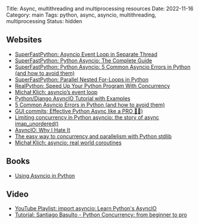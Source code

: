 Title: Async, multithreading and multiprocessing resources
Date: 2022-11-16
Category: main
Tags: python, async, asyncio, multithreading, multiprocessing
Status: hidden

## Websites

- [SuperFastPython: Asyncio Event Loop in Separate Thread](https://superfastpython.com/asyncio-event-loop-separate-thread/)
- [SuperFastPython: Python Asyncio: The Complete Guide](https://superfastpython.com/python-asyncio/)
- [SuperFastPython: Python Asyncio: 5 Common Asyncio Errors in Python (and how to avoid them)](https://superfastpython.com/asyncio-common-errors/)
- [SuperFastPython: Parallel Nested For-Loops in Python](https://superfastpython.com/parallel-nested-for-loops-in-python/#Single_Process_Pool_and_Shared_Queue_unbounded)
- [RealPython: Speed Up Your Python Program With Concurrency](https://realpython.com/python-concurrency/)
- [Michał Klich: asyncio’s event loop](https://klichx.dev/2022/12/28/asyncios-event-loop/)
- [Python/Django AsyncIO Tutorial with Examples ](https://djangostars.com/blog/asynchronous-programming-in-python-asyncio/)
- [5 Common Asyncio Errors in Python (and how to avoid them)](https://superfastpython.com/asyncio-common-errors/)
- [GUI commits; Effective Python Async like a PRO 🐍🔀)](https://guicommits.com/effective-python-async-like-a-pro/)
- [Limiting concurrency in Python asyncio: the story of async imap_unordered()](https://death.andgravity.com/limit-concurrency)
- [AsyncIO: Why I Hate It](https://charlesleifer.com/blog/asyncio/)
- [The easy way to concurrency and parallelism with Python stdlib ](https://www.bitecode.dev/p/the-easy-way-to-concurrency-and-parallelism)
- [Michał Klich: asyncio: real world coroutines](https://klichx.dev/2023/08/03/asyncio-real-world-coroutines/)

## Books

- [Using Asyncio in Python](https://www.oreilly.com/library/view/using-asyncio-in/9781492075325/)

## Video

- [YouTube Playlist: import asyncio: Learn Python's AsyncIO](https://www.youtube.com/playlist?list=PLhNSoGM2ik6SIkVGXWBwerucXjgP1rHmB)
- [Tutorial: Santiago Basulto - Python Concurrency: from beginner to pro](https://www.youtube.com/watch?v=18B1pznaU1o)
